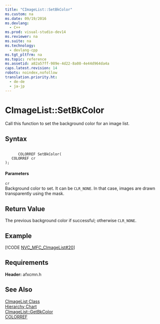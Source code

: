 ```yaml
---
title: "CImageList::SetBkColor"
ms.custom: na
ms.date: 09/19/2016
ms.devlang: 
  - C++
ms.prod: visual-studio-dev14
ms.reviewer: na
ms.suite: na
ms.technology: 
  - devlang-cpp
ms.tgt_pltfrm: na
ms.topic: reference
ms.assetid: a82a57ff-989e-4d22-8a08-4e44d964da4a
caps.latest.revision: 14
robots: noindex,nofollow
translation.priority.ht: 
  - de-de
  - ja-jp
---
```

# CImageList::SetBkColor
Call this function to set the background color for an image list.  
  
## Syntax  
  
```  
  
      COLORREF SetBkColor(  
   COLORREF cr   
);  
```  
  
#### Parameters  
 `cr`  
 Background color to set. It can be `CLR_NONE`. In that case, images are drawn transparently using the mask.  
  
## Return Value  
 The previous background color if successful; otherwise `CLR_NONE`.  
  
## Example  
 [!CODE [NVC_MFC_CImageList#20](../CodeSnippet/VS_Snippets_Cpp/NVC_MFC_CImageList#20)]  
  
## Requirements  
 **Header:** afxcmn.h  
  
## See Also  
 [CImageList Class](../vs140/CImageList-Class.md)   
 [Hierarchy Chart](../vs140/Hierarchy-Chart.md)   
 [CImageList::GetBkColor](../vs140/CImageList--GetBkColor.md)   
 [COLORREF](http://msdn.microsoft.com/library/windows/desktop/dd183449)